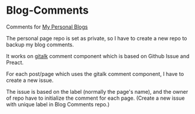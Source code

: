 # Blog-Comments
Comments for [My Personal Blogs](https://haoban.github.io/)

The personal page repo is set as private, so I have to create a new repo to backup my blog comments.

It works on [gitalk](https://github.com/gitalk) comment component which is based on Github Issue and Preact.

For each post/page which uses the gitalk comment component, I have to create a new issue.

The issue is based on the label (normally the page's name), and the owner of repo have to initialize the comment for each page. (Create a new issue with unique label in Blog Comments repo.)
